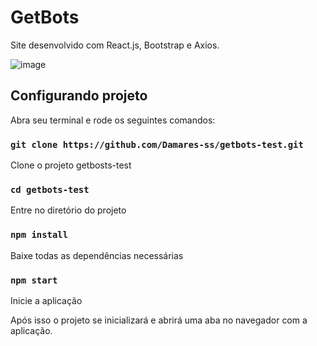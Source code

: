 # GetBots

Site desenvolvido com React.js, Bootstrap e Axios.

![image](https://user-images.githubusercontent.com/83043397/153690761-d3fc8978-c8f1-4207-8d04-b4e8430ac155.png)


## Configurando projeto

Abra seu terminal e rode os seguintes comandos:

### `git clone https://github.com/Damares-ss/getbots-test.git`
Clone o projeto getbosts-test

### `cd getbots-test`
Entre no diretório do projeto

### `npm install`
Baixe todas as dependências necessárias

### `npm start`
Inicie a aplicação

Após isso o projeto se inicializará e abrirá uma aba no navegador com a aplicação.
